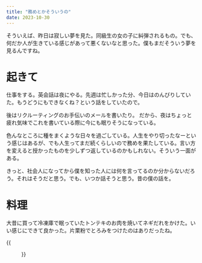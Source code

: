 ```yaml
---
title: "務めとかそういうの"
date: 2023-10-30
---
```


そういえば、昨日は寂しい夢を見た。同級生の女の子に糾弾されるもの。でも、何だか人が生きている感じがあって悪くないなと思った。僕もまだそういう夢を見るんですね。
# 起きて
仕事をする。英会話は夜にやる。先週は忙しかった分、今日はのんびりしていた。もうどうにもできなくね？という話をしていたので。

後はリクルーティングのお手伝いのメールを書いたり。
だから、夜はちょっと疲れ気味でこれを書いている際に今にも眠りそうになっている。

色んなところに種をまくような日々を過ごしている。人生をやり切ったなーという感じはあるが、でも人生ってまだ続くらしいので務めを果たしている。言い方を変えると授かったものを少しずつ返しているのかもしれない。そういう一面がある。

きっと、社会人になってから僕を知った人には何を言ってるのか分からないだろう。それはそうだと思う。でも、いつか話そうと思う。昔の僕の話を。

# 料理
大昔に買って冷凍庫で眠っていたトンテキのお肉を焼いてネギだれをかけた。いい感じにできて良かった。片栗粉でとろみをつけたのはありだったね。

{{<figure src="/media/2023-10-30-dinner.jpg" alt="dinner">}}